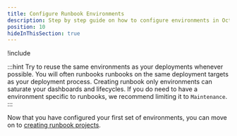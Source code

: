 ```yaml
---
title: Configure Runbook Environments
description: Step by step guide on how to configure environments in Octopus Deploy.
position: 10
hideInThisSection: true
---
```


!include <creating-environments>

:::hint
Try to reuse the same environments as your deployments whenever possible.  You will often runbooks runbooks on the same deployment targets as your deployment process.  Creating runbook only environments can saturate your dashboards and lifecycles.  If you do need to have a environment specific to runbooks, we recommend limiting it to `Maintenance`.
:::

Now that you have configured your first set of environments, you can move on to [creating runbook projects](docs/getting-started/first-runbook-run/create-runbook-projects.md).